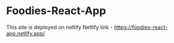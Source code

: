 # Foodies-React-App

This site is deployed on netlify
Netlify link - https://foodies-react-app.netlify.app/
